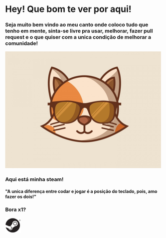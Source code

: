 # Hey! Que bom te ver por aqui!
### Seja muito bem vindo ao meu canto onde coloco tudo que tenho em mente, sinta-se livre pra usar, melhorar, fazer pull request e o que quiser com a unica condição de melhorar a comunidade!
<img src="https://github.com/Guifgr/Guifgr/blob/master/1680x1260-cat-minimalism-4k_1540755046.jpg" width="500"/>

### Aqui está minha steam! 
#### "A unica diferença entre codar e jogar é a posição do teclado, pois, amo fazer os dois!"

<h3>Bora x1?</h3><a href="https://github.com/Guifgr/Guifgr/blob/master/1010101010101.png"></a><img src="1010101010101.png" alt="catyeah" width="50"/>
 
